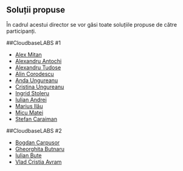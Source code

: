 Soluții propuse
---------------

În cadrul acestui director se vor găsi toate soluțiile propuse de către participanți.

##CloudbaseLABS #1

- [Alex Mitan](alex_mitan/)
- [Alexandru Antochi](alexandru_antochi/)
- [Alexandru Tudose](alexandru_tudose/)
- [Alin Corodescu](alin_corodescu/)
- [Anda Ungureanu](anda_ungureanu/)
- [Cristina Ungureanu](cristina_ungureanu/)
- [Ingrid Stoleru](ingrid_stoleru/)
- [Iulian Andrei](iulian_andrei/)
- [Marius Ilău](marius_ilau/)
- [Micu Matei](micu_matei/)
- [Ștefan Caraiman](stefan_caraiman/)

##CloudbaseLABS #2

- [Bogdan Carpusor](bogdan_carpusor/)
- [Gheorghita Butnaru](gheorghita.butnaru)
- [Iulian Bute](iulian_bute/)
- [Vlad Cristia Avram](vlad_cristia_avream/)

